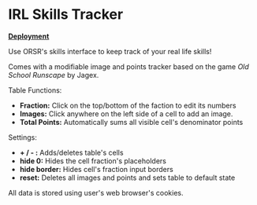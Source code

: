 # IRL Skills Tracker

[**Deployment**](https://sholehani.github.io/IRL-OSRS-Skills/)

Use ORSR's skills interface to keep track of your real life skills!

Comes with a modifiable image and points tracker based on the game *Old School Runscape* by Jagex.

Table Functions: 
* **Fraction:** Click on the top/bottom of the faction to edit its numbers
* **Images:** Click anywhere on the left side of a cell to add an image.
* **Total Points:** Automatically sums all visible cell's denominator points

Settings: 
* **+ / - :** Adds/deletes table's cells
* **hide 0:** Hides the cell fraction's placeholders
* **hide border:** Hides cell's fraction input borders
* **reset:** Deletes all images and points and sets table to default state

All data is stored using user's web browser's cookies.
